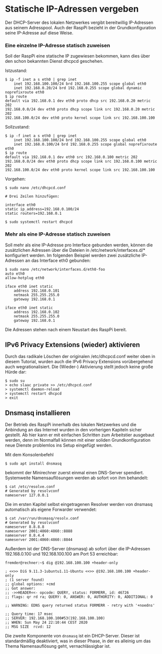 # Statische IP-Adressen vergeben

Der DHCP-Server des lokalen Netzwerkes vergibt bereitwillig IP-Adressen aus seinem Adresspool.
Auch der RaspPi bezieht in der Grundkonfiguration seine IP-Adresse auf diese Weise.

### Eine einzelne IP-Adresse statisch zuweisen

Soll der RaspPi eine statische IP zugewiesen bekommen,
kann dies über den schon bekannten Dienst dhcpcd geschehen.

Istzustand:
```
$ ip -f inet a s eth0 | grep inet
    inet 192.168.100.100/24 brd 192.168.100.255 scope global eth0
    inet 192.168.0.20/24 brd 192.168.0.255 scope global dynamic noprefixroute eth0
$ ip route
default via 192.168.0.1 dev eth0 proto dhcp src 192.168.0.20 metric 202
192.168.0.0/24 dev eth0 proto dhcp scope link src 192.168.0.20 metric 202
192.168.100.0/24 dev eth0 proto kernel scope link src 192.168.100.100
```
Sollzustand:
```
$ ip -f inet a s eth0 | grep inet
    inet 192.168.100.100/24 brd 192.168.100.255 scope global eth0
    inet 192.168.0.100/24 brd 192.168.0.255 scope global noprefixroute eth0
$ ip route
default via 192.168.0.1 dev eth0 src 192.168.0.100 metric 202 
192.168.0.0/24 dev eth0 proto dhcp scope link src 192.168.0.100 metric 202 
192.168.100.0/24 dev eth0 proto kernel scope link src 192.168.100.100 
```
Vorgehen:
```
$ sudo nano /etc/dhcpcd.conf

# Drei Zeilen hinzufügen:

interface eth0
static ip_address=192.168.0.100/24
static routers=192.168.0.1

$ sudo systemctl restart dhcpcd
```

### Mehr als eine IP-Adresse statisch zuweisen

Soll mehr als eine IP-Adresse pro Interface gebunden werden,
können die zusätzlichen Adressen über die Dateien in /etc/network/interfaces.d/* konfiguriert werden.
Im folgenden Beispiel werden zwei zusätzliche IP-Adressen an das Interface eth0 gebunden:
```
$ sudo nano /etc/network/interfaces.d/eth0-foo
auto eth0
allow-hotplug eth0

iface eth0 inet static
    address 192.168.0.101
    netmask 255.255.255.0
    gateway 192.168.0.1
    
iface eth0 inet static
    address 192.168.0.102
    netmask 255.255.255.0
    gateway 192.168.0.1
```
Die Adressen stehen nach einem Neustart des RaspPi bereit.

## IPv6 Privacy Extensions (wieder) aktivieren

Durch das radikale Löschen der originalen /etc/dhcpcd.conf weiter oben in diesem
Tutorial, wurden auch die IPv6 Privacy Extensions vorübergehend auch wegrationalisiert.
Die (Wieder-) Aktivierung stellt jedoch keine große Hürde dar:
```
$ sudo su
> echo slaac private >> /etc/dhcpcd.conf
> systemctl daemon-reload
> systemctl restart dhcpcd
> exit
```

## Dnsmasq installieren

Der Betrieb des RaspPi innerhalb des lokalen Netzwerkes und die Anbindung an das Internet
wurden in den vorherigen Kapiteln sicher gestellt. Ab hier kann er mit einfachen
Schritten zum Arbeitstier ausgebaut werden, denn im Normalfall können mit einer soliden Grundkonfiguration neue Dienste problemlos ins Setup eingefügt werden.

Mit dem Konsolenbefehl
```
$ sudo apt install dnsmasq
```
bekommt der Minirechner zuerst einmal einen DNS-Server spendiert.
Systemweite Namensauflösungen  werden ab sofort von ihm behandelt:
```
$ cat /etc/resolve.conf
# Generated by resolvconf
nameserver 127.0.0.1
```
Die im ersten Kapitel selbst eingetragenen Resolver werden von dnsmasq automatisch als eigene Forwarder verwendet:
```
$ cat /var/run/dnsmasq/resolv.conf 
# Generated by resolvconf
nameserver 8.8.8.8
nameserver 2001:4860:4860::8888
nameserver 8.8.4.4
nameserver 2001:4860:4860::8844
```
Außerdem ist der DNS-Server (dnsmasq) ab sofort über die IP-Adressen 192.168.0.100 und 192.168.100.100 am Port 53 erreichbar:
```
fremder@rechner:~$ dig @192.168.100.100 +header-only

; <<>> DiG 9.11.3-1ubuntu1.11-Ubuntu <<>> @192.168.100.100 +header-only
; (1 server found)
;; global options: +cmd
;; Got answer:
;; ->>HEADER<<- opcode: QUERY, status: FORMERR, id: 46726
;; flags: qr rd ra; QUERY: 0, ANSWER: 0, AUTHORITY: 0, ADDITIONAL: 0

;; WARNING: EDNS query returned status FORMERR - retry with '+noedns'

;; Query time: 17 msec
;; SERVER: 192.168.100.100#53(192.168.100.100)
;; WHEN: Sun May 24 22:10:44 CEST 2020
;; MSG SIZE  rcvd: 12
```
Die zweite Komponente von `dnsmasq` ist ein DHCP-Server.
Dieser ist standardmäßig deaktiviert,
was in dieser Phase,
in der es alleinig um das Thema Namensauflösung geht,
vernachlässigbar ist.
